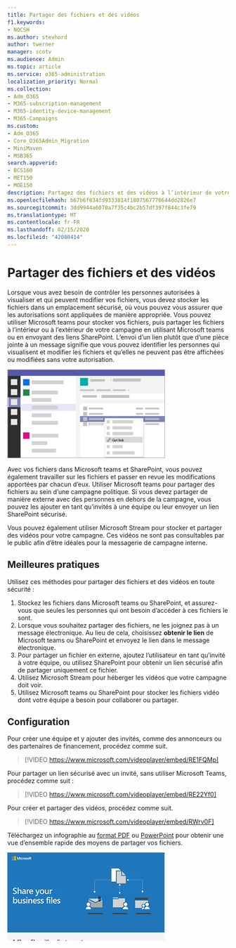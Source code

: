 ```yaml
---
title: Partager des fichiers et des vidéos
f1.keywords:
- NOCSH
ms.author: stevhord
author: twerner
manager: scotv
ms.audience: Admin
ms.topic: article
ms.service: o365-administration
localization_priority: Normal
ms.collection:
- Adm_O365
- M365-subscription-management
- M365-identity-device-management
- M365-Campaigns
ms.custom:
- Adm_O365
- Core_O365Admin_Migration
- MiniMaven
- MSB365
search.appverid:
- BCS160
- MET150
- MOE150
description: Partagez des fichiers et des vidéos à l’intérieur de votre campagne avec Microsoft teams et SharePoint.
ms.openlocfilehash: b67b6f834fd9333814f1807567776644dd2826e7
ms.sourcegitcommit: 3dd9944a6070a7f35c4bc2b57df397f844c3fe79
ms.translationtype: MT
ms.contentlocale: fr-FR
ms.lasthandoff: 02/15/2020
ms.locfileid: "42080414"
---
```

# <a name="share-files-and-videos"></a>Partager des fichiers et des vidéos

Lorsque vous avez besoin de contrôler les personnes autorisées à visualiser et qui peuvent modifier vos fichiers, vous devez stocker les fichiers dans un emplacement sécurisé, où vous pouvez vous assurer que les autorisations sont appliquées de manière appropriée. Vous pouvez utiliser Microsoft teams pour stocker vos fichiers, puis partager les fichiers à l’intérieur ou à l’extérieur de votre campagne en utilisant Microsoft teams ou en envoyant des liens SharePoint. L’envoi d’un lien plutôt que d’une pièce jointe à un message signifie que vous pouvez identifier les personnes qui visualisent et modifier les fichiers et qu’elles ne peuvent pas être affichées ou modifiées sans votre autorisation. 

![Diagramme d’une fenêtre Microsoft Teams, affichant l’onglet fichiers et obtenir un lien dans le menu](../media/m365-democracy-teams-sharefiles.png)

Avec vos fichiers dans Microsoft teams et SharePoint, vous pouvez également travailler sur les fichiers et passer en revue les modifications apportées par chacun d’eux. Utiliser Microsoft teams pour partager des fichiers au sein d’une campagne politique. Si vous devez partager de manière externe avec des personnes en dehors de la campagne, vous pouvez les ajouter en tant qu’invités à une équipe ou leur envoyer un lien SharePoint sécurisé.

Vous pouvez également utiliser Microsoft Stream pour stocker et partager des vidéos pour votre campagne. Ces vidéos ne sont pas consultables par le public afin d’être idéales pour la messagerie de campagne interne.

## <a name="best-practices"></a>Meilleures pratiques

Utilisez ces méthodes pour partager des fichiers et des vidéos en toute sécurité :

1. Stockez les fichiers dans Microsoft teams ou SharePoint, et assurez-vous que seules les personnes qui ont besoin d’accéder à ces fichiers le sont. 
2. Lorsque vous souhaitez partager des fichiers, ne les joignez pas à un message électronique. Au lieu de cela, choisissez **obtenir le lien** de Microsoft teams ou SharePoint et envoyez le lien dans le message électronique.
3. Pour partager un fichier en externe, ajoutez l’utilisateur en tant qu’invité à votre équipe, ou utilisez SharePoint pour obtenir un lien sécurisé afin de partager uniquement ce fichier.
4. Utilisez Microsoft Stream pour héberger les vidéos que votre campagne doit voir. 
5. Utilisez Microsoft teams ou SharePoint pour stocker les fichiers vidéo dont votre équipe a besoin pour collaborer ou partager.

 
## <a name="set-up"></a>Configuration

Pour créer une équipe et y ajouter des invités, comme des annonceurs ou des partenaires de financement, procédez comme suit.

> [!VIDEO https://www.microsoft.com/videoplayer/embed/RE1FQMp]

Pour partager un lien sécurisé avec un invité, sans utiliser Microsoft Teams, procédez comme suit :

> [!VIDEO https://www.microsoft.com/videoplayer/embed/RE22Yf0]

Pour créer et partager des vidéos, procédez comme suit.

> [!VIDEO https://www.microsoft.com/videoplayer/embed/RWrv0F]

Téléchargez un infographie au [format PDF](https://go.microsoft.com/fwlink/?linkid=2079435) ou [PowerPoint](https://go.microsoft.com/fwlink/?linkid=2079438) pour obtenir une vue d’ensemble rapide des moyens de partager vos fichiers.

[![Illustration de partage de fichiers avec différents utilisateurs](../media/ShareYourfiles-thumb-358x201.png)](https://go.microsoft.com/fwlink/?linkid=2079435)
